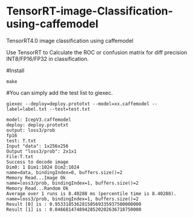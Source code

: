 # TensorRT-image-Classification-using-caffemodel
TensorRT4.0 image classification using caffemodel

Use TensorRT to Calculate the ROC or confusion matrix for diff precision INT8/FP16/FP32 in classification.

#Install
```
make
```

#You can simply add the test list to giexec.
```
giexec --deploy=deploy.prototxt --model=xx.caffemodel --label=label.txt --test=test.txt

model: IcepV3.caffemodel
deploy: deploy.prototxt
output: loss3/prob
fp16
test: T.txt
Input "data": 1x256x256
Output "loss3/prob": 2x1x1
File:T.txt
Success to decode image
Dim0: 1 Dim1:1024 Dim2:1024
name=data, bindingIndex=0, buffers.size()=2
Memory Read...Image Ok
name=loss3/prob, bindingIndex=1, buffers.size()=2
Memory Read...Random Ok
Average over 1 runs is 8.40288 ms (percentile time is 8.40288).
name=loss3/prob, bindingIndex=1, buffers.size()=2
Result [0] is : 0.95331853628158569335937500000000
Result [1] is : 0.04668147489428520202636718750000

```
